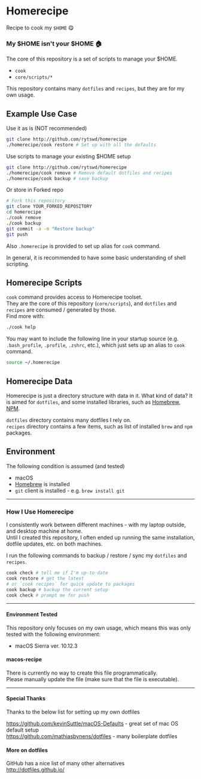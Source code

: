 # Homerecipe
Recipe to cook my `$HOME` :yum:

### My \$HOME isn't your \$HOME :house:
The core of this repository is a set of scripts to manage your $HOME.  
-   `cook`
-   `core/scripts/*`

This repository contains many `dotfiles` and `recipes`, but they are for my own usage.


## Example Use Case

Use it as is (NOT recommended)
```bash
git clone http://github.com/rytswd/homerecipe
./homerecipe/cook restore # Set up with all the defaults
```

Use scripts to manage your existing $HOME setup
```bash
git clone http://github.com/rytswd/homerecipe
./homerecipe/cook remove # Remove default dotfiles and recipes
./homerecipe/cook backup # save backup
```

Or store in Forked repo
```bash
# Fork this repository
git clone YOUR_FORKED_REPOSITORY
cd homerecipe
./cook remove
./cook backup
git commit -a -m "Restore backup"
git push
```

Also `.homerecipe` is provided to set up alias for `cook` command.

In general, it is recommended to have some basic understanding of shell scripting.


## Homerecipe Scripts
`cook` command provides access to Homerecipe toolset.  
They are the core of this repository (`core/scripts`), and `dotfiles` and `recipes` are consumed / generated by those.  
Find more with:
```bash
./cook help
```

You may want to include the following line in your startup source (e.g. `.bash_profile`, `.profile`, `.zshrc`, etc.), which just sets up an alias to `cook` command.

```bash
source ~/.homerecipe
```


## Homerecipe Data
Homerecipe is just a directory structure with data in it. What kind of data? It is aimed for `dotfiles`, and some installed libraries, such as [Homebrew](http://brew.sh), [NPM](http://npmjs.org).

`dotfiles` directory contains many dotfiles I rely on.  
`recipes` directory contains a few items, such as list of installed `brew` and `npm` packages.


## Environment
The following condition is assumed (and tested)

-   macOS
-   [Homebrew](http://brew.sh) is installed
-   `git` client is installed - e.g. `brew install git`


---

### How I Use Homerecipe
I consistently work between different machines - with my laptop outside, and desktop machine at home.  
Until I created this repository, I often ended up running the same installation, dotfile updates, etc. on both machines.

I run the following commands to backup / restore / sync my `dotfiles` and `recipes`.

```bash
cook check # tell me if I'm up-to-date
cook restore # get the latest
# or `cook recipes` for quick update to packages
cook backup # backup the current setup
cook check # prompt me for push
```

---

#### Environment Tested
This repository only focuses on my own usage, which means this was only tested with the following environment:  
-   macOS Sierra ver. 10.12.3


#### macos-recipe
There is currently no way to create this file programmatically.  
Please manually update the file (make sure that the file is executable).

---

#### Special Thanks
Thanks to the below list for setting up my own dotfiles

<https://github.com/kevinSuttle/macOS-Defaults> - great set of mac OS default setup  
<https://github.com/mathiasbynens/dotfiles> - many boilerplate dotfiles

#### More on dotfiles
GitHub has a nice list of many other alternatives  
<http://dotfiles.github.io/>
